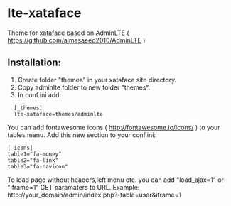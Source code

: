 # lte-xataface
Theme for xataface based on AdminLTE ( https://github.com/almasaeed2010/AdminLTE )

## Installation:
1. Create folder "themes" in your xataface site directory.
2. Copy adminlte folder to new folder "themes".
3. In conf.ini add:
```
  [_themes]
  lte-xataface=themes/adminlte
```


You can add fontawesome icons ( http://fontawesome.io/icons/ ) to your tables menu. Add this new section to your conf.ini:
```
[_icons]
table1="fa-money"
table2="fa-link"
table3="fa-navicon"
```

To load page without headers,left menu etc. you can add "load_ajax=1" or "iframe=1" GET paramaters to URL. Example: http://your_domain/admin/index.php?-table=user&iframe=1
